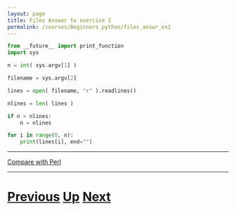```yaml
---
layout: page
title: Files Answer to exercise 1
permalink: /courses/Beginners_python/files_answr_ex1
---
```


```python
from __future__ import print_function
import sys

n = int( sys.argv[1] )

filename = sys.argv[2]

lines = open( filename, "r" ).readlines()

nlines = len( lines )

if n > nlines:
    n = nlines

for i in range(0, n):
    print(lines[i], end="")
```

***

[Compare with Perl](../beginning_perl/files_head.md)

***

# [Previous](files.md) [Up](README.md) [Next](files.md)
